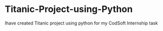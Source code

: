 # Titanic-Project-using-Python
Ihave created Titanic project using python for my CodSoft Internship task

